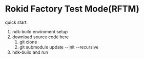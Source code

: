 Rokid Factory Test Mode(RFTM)
=============================

quick start:

1. ndk-build enviroment setup
2. download source code here
	1. git clone
	2. git submodule update --init --recursive
3. ndk-build and run
